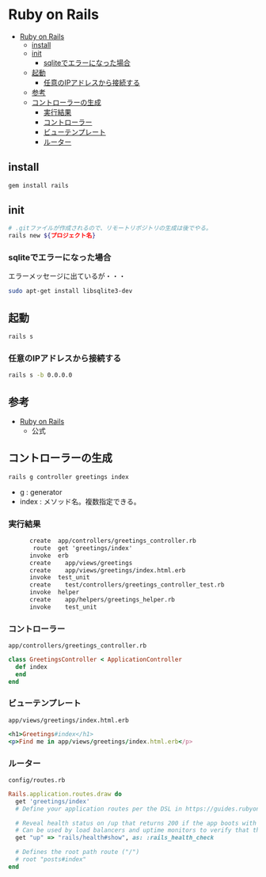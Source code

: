 # Ruby on Rails

- [Ruby on Rails](#ruby-on-rails)
  - [install](#install)
  - [init](#init)
    - [sqliteでエラーになった場合](#sqliteでエラーになった場合)
  - [起動](#起動)
    - [任意のIPアドレスから接続する](#任意のipアドレスから接続する)
  - [参考](#参考)
  - [コントローラーの生成](#コントローラーの生成)
    - [実行結果](#実行結果)
    - [コントローラー](#コントローラー)
    - [ビューテンプレート](#ビューテンプレート)
    - [ルーター](#ルーター)

## install

``` bash
gem install rails
```

## init

``` bash
# .gitファイルが作成されるので、リモートリポジトリの生成は後でやる。
rails new ${プロジェクト名}
```

### sqliteでエラーになった場合

エラーメッセージに出ているが・・・

``` bash
sudo apt-get install libsqlite3-dev
```

## 起動

``` bash
rails s
```

### 任意のIPアドレスから接続する

``` bash
rails s -b 0.0.0.0
```

## 参考

- [Ruby on Rails](https://rubyonrails.org/)
  - 公式

## コントローラーの生成

``` bash
rails g controller greetings index
```

- g : generator
- index : メソッド名。複数指定できる。

### 実行結果

``` txt
      create  app/controllers/greetings_controller.rb
       route  get 'greetings/index'
      invoke  erb
      create    app/views/greetings
      create    app/views/greetings/index.html.erb
      invoke  test_unit
      create    test/controllers/greetings_controller_test.rb
      invoke  helper
      create    app/helpers/greetings_helper.rb
      invoke    test_unit
```

### コントローラー

`app/controllers/greetings_controller.rb`

``` ruby
class GreetingsController < ApplicationController
  def index
  end
end
```

### ビューテンプレート

`app/views/greetings/index.html.erb`

``` ruby
<h1>Greetings#index</h1>
<p>Find me in app/views/greetings/index.html.erb</p>
```

### ルーター

`config/routes.rb`

``` ruby
Rails.application.routes.draw do
  get 'greetings/index'
  # Define your application routes per the DSL in https://guides.rubyonrails.org/routing.html

  # Reveal health status on /up that returns 200 if the app boots with no exceptions, otherwise 500.
  # Can be used by load balancers and uptime monitors to verify that the app is live.
  get "up" => "rails/health#show", as: :rails_health_check

  # Defines the root path route ("/")
  # root "posts#index"
end
```
